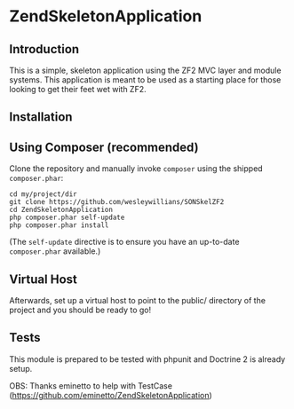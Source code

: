 ZendSkeletonApplication
=======================

Introduction
------------
This is a simple, skeleton application using the ZF2 MVC layer and module
systems. This application is meant to be used as a starting place for those
looking to get their feet wet with ZF2.


Installation
------------

Using Composer (recommended)
----------------------------

Clone the repository and manually invoke `composer` using the shipped
`composer.phar`:

    cd my/project/dir
    git clone https://github.com/wesleywillians/SONSkelZF2
    cd ZendSkeletonApplication
    php composer.phar self-update
    php composer.phar install

(The `self-update` directive is to ensure you have an up-to-date `composer.phar`
available.)

Virtual Host
------------
Afterwards, set up a virtual host to point to the public/ directory of the
project and you should be ready to go!

Tests
------------
This module is prepared to be tested with phpunit and Doctrine 2 is already setup.

OBS: Thanks eminetto to help with TestCase (https://github.com/eminetto/ZendSkeletonApplication)